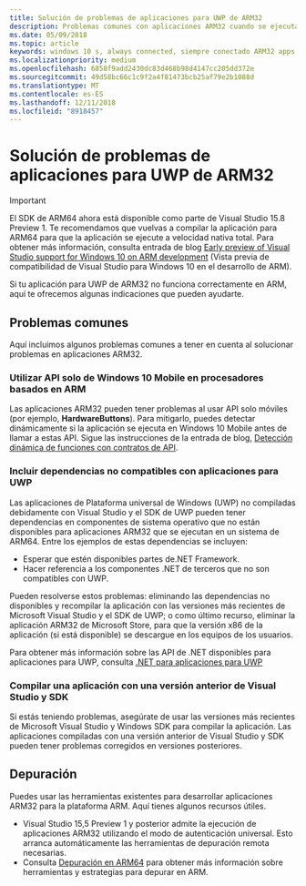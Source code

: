 ```yaml
---
title: Solución de problemas de aplicaciones para UWP de ARM32
description: Problemas comunes con aplicaciones ARM32 cuando se ejecutan en ARM y cómo solucionarlos.
ms.date: 05/09/2018
ms.topic: article
keywords: windows 10 s, always connected, siempre conectado ARM32 apps on ARM, aplicaciones ARM32 en ARM, windows 10 on ARM, windows 10 en ARM, troubleshooting, solución de problemas
ms.localizationpriority: medium
ms.openlocfilehash: 6858f9add2430dc83d468b98d4147cc205dd372e
ms.sourcegitcommit: 49d58bc66c1c9f2a4f81473bcb25af79e2b1088d
ms.translationtype: MT
ms.contentlocale: es-ES
ms.lasthandoff: 12/11/2018
ms.locfileid: "8918457"
---
```

# <a name="troubleshooting-arm32-uwp-apps"></a>Solución de problemas de aplicaciones para UWP de ARM32
>[!IMPORTANT]
> El SDK de ARM64 ahora está disponible como parte de Visual Studio 15.8 Preview 1. Te recomendamos que vuelvas a compilar la aplicación para ARM64 para que la aplicación se ejecute a velocidad nativa total. Para obtener más información, consulta entrada de blog [Early preview of Visual Studio support for Windows 10 on ARM development](https://blogs.windows.com/buildingapps/2018/05/08/visual-studio-support-for-windows-10-on-arm-development/) (Vista previa de compatibilidad de Visual Studio para Windows 10 en el desarrollo de ARM).

Si tu aplicación para UWP de ARM32 no funciona correctamente en ARM, aquí te ofrecemos algunas indicaciones que pueden ayudarte. 

## <a name="common-issues"></a>Problemas comunes
Aquí incluimos algunos problemas comunes a tener en cuenta al solucionar problemas en aplicaciones ARM32.

### <a name="using-windows-10-mobile-only-apis-on-arm-based-processors"></a>Utilizar API solo de Windows 10 Mobile en procesadores basados en ARM 
Las aplicaciones ARM32 pueden tener problemas al usar API solo móviles (por ejemplo, **HardwareButtons**). Para mitigarlo, puedes detectar dinámicamente si la aplicación se ejecuta en Windows 10 Mobile antes de llamar a estas API. Sigue las instrucciones de la entrada de blog, [Detección dinámica de funciones con contratos de API](https://blogs.windows.com/buildingapps/2015/09/15/dynamically-detecting-features-with-api-contracts-10-by-10/).

### <a name="including-dependencies-not-supported-by-uwp-apps"></a>Incluir dependencias no compatibles con aplicaciones para UWP
Las aplicaciones de Plataforma universal de Windows (UWP) no compiladas debidamente con Visual Studio y el SDK de UWP pueden tener dependencias en componentes de sistema operativo que no están disponibles para aplicaciones ARM32 que se ejecutan en un sistema de ARM64. Entre los ejemplos de estas dependencias se incluyen:

- Esperar que estén disponibles partes de.NET Framework.
- Hacer referencia a los componentes .NET de terceros que no son compatibles con UWP.

Pueden resolverse estos problemas: eliminando las dependencias no disponibles y recompilar la aplicación con las versiones más recientes de Microsoft Visual Studio y el SDK de UWP; o como último recurso, eliminar la aplicación ARM32 de Microsoft Store, para que la versión x86 de la aplicación (si está disponible) se descargue en los equipos de los usuarios. 

Para obtener más información sobre las API de .NET disponibles para aplicaciones para UWP, consulta [.NET para aplicaciones para UWP](https://msdn.microsoft.com/library/windows/apps/mt185501.aspx)

### <a name="compiling-an-app-with-an-older-version-of-visual-studio-and-sdk"></a>Compilar una aplicación con una versión anterior de Visual Studio y SDK
Si estás teniendo problemas, asegúrate de usar las versiones más recientes de Microsoft Visual Studio y Windows SDK para compilar la aplicación. Las aplicaciones compiladas con una versión anterior de Visual Studio y SDK pueden tener problemas corregidos en versiones posteriores.

## <a name="debugging"></a>Depuración
Puedes usar las herramientas existentes para desarrollar aplicaciones ARM32 para la plataforma ARM. Aquí tienes algunos recursos útiles.

- Visual Studio 15,5 Preview 1 y posterior admite la ejecución de aplicaciones ARM32 utilizando el modo de autenticación universal. Esto arranca automáticamente las herramientas de depuración remota necesarias.
- Consulta [Depuración en ARM64](https://docs.microsoft.com/en-us/windows-hardware/drivers/debugger/debugging-arm64) para obtener más información sobre herramientas y estrategias para depurar en ARM.